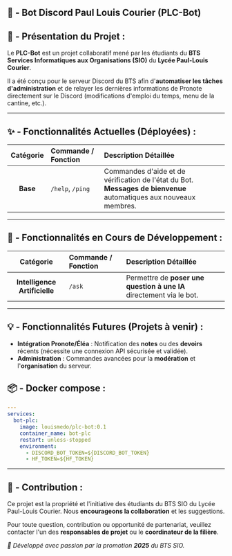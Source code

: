 ## 🤖 - Bot Discord Paul Louis Courier (PLC-Bot)

## 🚀 - Présentation du Projet :
Le **PLC-Bot** est un projet collaboratif mené par les étudiants du **BTS Services Informatiques aux Organisations (SIO)** du **Lycée Paul-Louis Courier**.

Il a été conçu pour le serveur Discord du BTS afin d'**automatiser les tâches d'administration** et de relayer les dernières informations de Pronote directement sur le Discord (modifications d'emploi du temps, menu de la cantine, etc.).

***

## ✨ - Fonctionnalités Actuelles (Déployées) :

| Catégorie | Commande / Fonction | Description Détaillée |
| :---: | :--- | :--- |
| **Base** | `/help`, `/ping` | Commandes d'aide et de vérification de l'état du Bot. **Messages de bienvenue** automatiques aux nouveaux membres. |

***

## 🚧 - Fonctionnalités en Cours de Développement :

| Catégorie | Commande / Fonction | Description Détaillée |
| :---: | :--- | :--- |
| **Intelligence Artificielle** | `/ask` | Permettre de **poser une question à une IA** directement via le bot. |

***

## 💡 - Fonctionnalités Futures (Projets à venir) :

* **Intégration Pronote/Éléa** : Notification des **notes** ou des **devoirs** récents (nécessite une connexion API sécurisée et validée).
* **Administration** : Commandes avancées pour la **modération** et l'**organisation** du serveur.

## 📦 - Docker compose :

```yml
---
services:
  bot-plc:
    image: louismedo/plc-bot:0.1
    container_name: bot-plc
    restart: unless-stopped
    environment:
      - DISCORD_BOT_TOKEN=${DISCORD_BOT_TOKEN}
      - HF_TOKEN=${HF_TOKEN}
```


***

## 🤝 - Contribution :

Ce projet est la propriété et l'initiative des étudiants du BTS SIO du Lycée Paul-Louis Courier. Nous **encourageons la collaboration** et les suggestions.

Pour toute question, contribution ou opportunité de partenariat, veuillez contacter l'un des **responsables de projet** ou le **coordinateur de la filière**.

*💖 Développé avec passion par la promotion **2025** du BTS SIO.*
